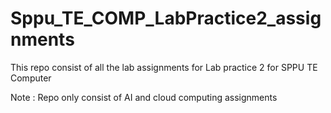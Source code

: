 # Sppu_TE_COMP_LabPractice2_assignments
This repo consist of all the lab assignments for Lab practice 2 for SPPU TE Computer

Note : Repo only consist of AI and cloud computing assignments

